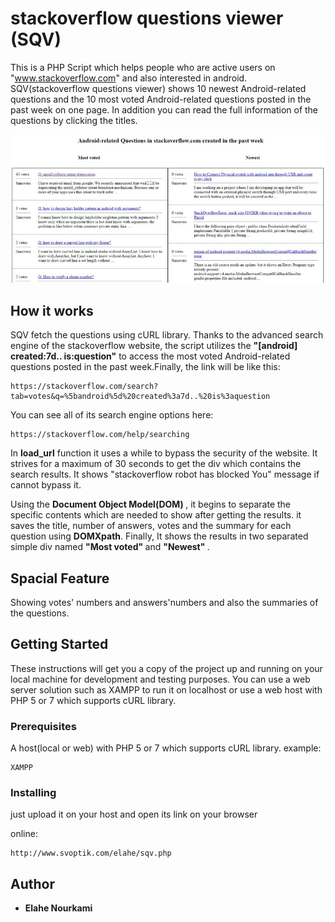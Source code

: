 # stackoverflow questions viewer (SQV)

This is a PHP Script which helps people who are active users on "www.stackoverflow.com" and also interested in android. 
SQV(stackoverflow questions viewer) shows 10 newest Android-related questions and the 10 most voted Android-related questions posted in the past week on one page.
In addition you can read the full information of the questions by clicking the titles.
    <P align="center"><img src="https://raw.githubusercontent.com/elahe-n/elahe-codes/master/sqv1.JPG"></p>

## How it works
SQV fetch the questions using cURL library. 
Thanks to the advanced search engine of the stackoverflow website, the script utilizes the <B>"[android] created:7d.. is:question"</B>   to access the most voted Android-related questions posted in the past week.Finally, the link will be like this:
```
https://stackoverflow.com/search?tab=votes&q=%5bandroid%5d%20created%3a7d..%20is%3aquestion
```

You can see all of its search engine options here:
```
https://stackoverflow.com/help/searching
```

In <B>load_url</B> function it uses a while to bypass the security of the website. It strives for a maximum of 30 seconds to get the div which contains the search results. It shows "stackoverflow robot has blocked You" message if cannot bypass it.

Using the <B> Document Object Model(DOM) </B>, it begins to separate the specific contents which are needed to show after getting the results. it saves the title, number of answers, votes and the summary for each question using <B>DOMXpath</B>. 
Finally, It shows the results in two separated simple div named <B> "Most voted" </B> and <B> "Newest" </B> .

## Spacial Feature
Showing votes' numbers and answers'numbers and also the summaries of the questions.

## Getting Started

These instructions will get you a copy of the project up and running on your local machine for development and testing purposes.
You can use a web server solution such as XAMPP to run it on localhost or use a web host with PHP 5 or 7 which supports cURL library. 
### Prerequisites
A host(local or web) with PHP 5 or 7 which supports cURL library.
example:
```
XAMPP
```

### Installing

just upload it on your host and open its link on your browser

online:
```
http://www.svoptik.com/elahe/sqv.php
```

## Author

* **Elahe Nourkami**

